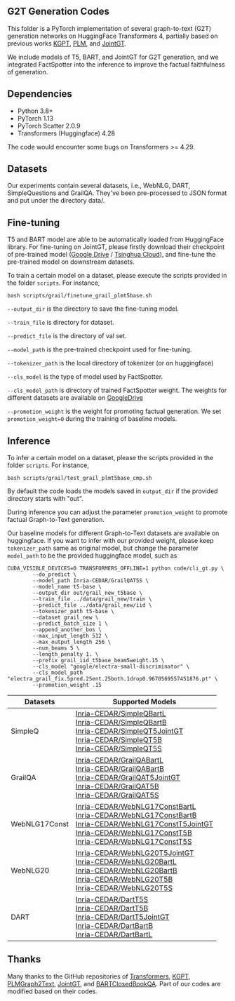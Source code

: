 
## G2T Generation Codes

This folder is a PyTorch implementation of several graph-to-text (G2T) generation networks on HuggingFace Transformers 
4, partially based on previous works [KGPT](https://github.com/wenhuchen/KGPT), 
[PLM](https://github.com/UKPLab/plms-graph2text), and [JointGT](https://github.com/thu-coai/JointGT).

We include models of T5, BART, and JointGT for G2T generation, and we integrated FactSpotter into the inference to 
improve the factual faithfulness of generation.


## Dependencies

* Python 3.8+
* PyTorch 1.13
* PyTorch Scatter 2.0.9
* Transformers (Huggingface) 4.28

The code would encounter some bugs on Transformers >= 4.29.

## Datasets

Our experiments contain several datasets, i.e., WebNLG, DART, SimpleQuestions and GrailQA.
They've been pre-processed to JSON format and put under the directory data/.

## Fine-tuning

T5 and BART model are able to be automatically loaded from HuggingFace library. For fine-tuning on JointGT, please
firstly download their checkpoint of pre-trained model 
([Google Drive](https://drive.google.com/drive/folders/1FGThWaTUs1cLvkd_GHCFV8mQEDW6qfIK?usp=sharing) /
[Tsinghua Cloud](https://cloud.tsinghua.edu.cn/d/79b009058cce484fa736/)), 
and fine-tune the pre-trained model on downstream datasets.

To train a certain model on a dataset, please execute the scripts provided in the folder `scripts`.
For instance,
```shell
bash scripts/grail/finetune_grail_plmt5base.sh
```

`--output_dir` is the directory to save the fine-tuning model. 

`--train_file` is directory for dataset.

`--predict_file` is the directory of val set.

`--model_path` is the pre-trained checkpoint used for fine-tuning. 

`--tokenizer_path` is the local directory of tokenizer (or on huggingface)

`--cls_model` is the type of model used by FactSpotter.

`--cls_model_path` is directory of trained FactSpotter weight. The weights for different datasets are available on 
[GoogleDrive](https://drive.google.com/drive/folders/1zsXmo2XPCmN60j90_BbIIs18l7DSI6PL?usp=sharing)

`--promotion_weight` is the weight for promoting factual generation. 
We set `promotion_weight=0` during the training of baseline models. 


## Inference

To infer a certain model on a dataset, please the scripts provided in the folder `scripts`. For instance,

```shell
bash scripts/grail/test_grail_plmt5base_cmp.sh
```
By default the code loads the models saved in `output_dir` if the provided directory starts with "out". 

During inference you can adjust the parameter `promotion_weight` to promote factual Graph-to-Text generation.

Our baseline models for different Graph-to-Text datasets are available on huggingface. 
If you want to infer with our provided weight, please keep `tokenizer_path` same as original model, 
but change the parameter `model_path` to be the provided huggingface model, such as

```shell
CUDA_VISIBLE_DEVICES=0 TRANSFORMERS_OFFLINE=1 python code/cli_gt.py \
        --do_predict \
        --model_path Inria-CEDAR/GrailQAT5S \
        --model_name t5-base \
        --output_dir out/grail_new_t5base \
        --train_file ../data/grail_new/train \
        --predict_file ../data/grail_new/iid \
        --tokenizer_path t5-base \
        --dataset grail_new \
        --predict_batch_size 1 \
        --append_another_bos \
        --max_input_length 512 \
        --max_output_length 256 \
        --num_beams 5 \
        --length_penalty 1. \
        --prefix grail_iid_t5base_beam5weight.15 \
        --cls_model "google/electra-small-discriminator" \
        --cls_model_path "electra_grail_fix.5pred.25ent.25both.1drop0.9670569557451876.pt" \
        --promotion_weight .15
```

| Datasets | Supported Models |
|-------|------|
| SimpleQ |[Inria-CEDAR/SimpleQBartL](https://huggingface.co/Inria-CEDAR/SimpleQBartL) <br>[Inria-CEDAR/SimpleQBartB](https://huggingface.co/Inria-CEDAR/SimpleQBartB) <br>[Inria-CEDAR/SimpleQT5JointGT](https://huggingface.co/Inria-CEDAR/SimpleQT5JointGT) <br>[Inria-CEDAR/SimpleQT5B](https://huggingface.co/Inria-CEDAR/SimpleQT5B) <br>[Inria-CEDAR/SimpleQT5S](https://huggingface.co/Inria-CEDAR/SimpleQT5S) |
| GrailQA |[Inria-CEDAR/GrailQABartL](https://huggingface.co/Inria-CEDAR/GrailQABartL) <br>[Inria-CEDAR/GrailQABartB](https://huggingface.co/Inria-CEDAR/GrailQABartB) <br>[Inria-CEDAR/GrailQAT5JointGT](https://huggingface.co/Inria-CEDAR/GrailQAT5JointGT) <br>[Inria-CEDAR/GrailQAT5B](https://huggingface.co/Inria-CEDAR/GrailQAT5B) <br>[Inria-CEDAR/GrailQAT5S](https://huggingface.co/Inria-CEDAR/GrailQAT5S) |
| WebNLG17Const |[Inria-CEDAR/WebNLG17ConstBartL](https://huggingface.co/Inria-CEDAR/WebNLG17ConstBartL) <br>[Inria-CEDAR/WebNLG17ConstBartB](https://huggingface.co/Inria-CEDAR/WebNLG17ConstBartB) <br>[Inria-CEDAR/WebNLG17ConstT5JointGT](https://huggingface.co/Inria-CEDAR/WebNLG17ConstT5JointGT) <br>[Inria-CEDAR/WebNLG17ConstT5B](https://huggingface.co/Inria-CEDAR/WebNLG17ConstT5B) <br>[Inria-CEDAR/WebNLG17ConstT5S](https://huggingface.co/Inria-CEDAR/WebNLG17ConstT5S) |
| WebNLG20 |[Inria-CEDAR/WebNLG20T5JointGT](https://huggingface.co/Inria-CEDAR/WebNLG20T5JointGT) <br>[Inria-CEDAR/WebNLG20BartL](https://huggingface.co/Inria-CEDAR/WebNLG20BartL) <br>[Inria-CEDAR/WebNLG20BartB](https://huggingface.co/Inria-CEDAR/WebNLG20BartB) <br>[Inria-CEDAR/WebNLG20T5B](https://huggingface.co/Inria-CEDAR/WebNLG20T5B) <br>[Inria-CEDAR/WebNLG20T5S](https://huggingface.co/Inria-CEDAR/WebNLG20T5S) |
|DART|[Inria-CEDAR/DartT5S](https://huggingface.co/Inria-CEDAR/DartT5S) <br>[Inria-CEDAR/DartT5B](https://huggingface.co/Inria-CEDAR/DartT5B) <br>[Inria-CEDAR/DartT5JointGT](https://huggingface.co/Inria-CEDAR/DartT5JointGT) <br>[Inria-CEDAR/DartBartB](https://huggingface.co/Inria-CEDAR/DartBartB) <br>[Inria-CEDAR/DartBartL](https://huggingface.co/Inria-CEDAR/DartBartL)|

## Thanks

Many thanks to the GitHub repositories of [Transformers](https://github.com/huggingface/transformers), [KGPT](https://github.com/wenhuchen/KGPT), [PLMGraph2Text](https://github.com/UKPLab/plms-graph2text), [JointGT](https://github.com/thu-coai/JointGT), and [BARTClosedBookQA](https://github.com/shmsw25/bart-closed-book-qa). 
Part of our codes are modified based on their codes.
